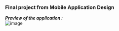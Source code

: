 ### Final project from Mobile Application Design
***Preview of the application :***\
![image](https://github.com/NoMercy404/GymGuru-App-Kotlin/assets/126580913/d21c1725-ee83-4640-873f-7a508b8149e2)
